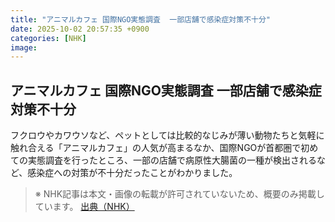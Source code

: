 ```yaml
---
title: "アニマルカフェ 国際NGO実態調査  一部店舗で感染症対策不十分"
date: 2025-10-02 20:57:35 +0900
categories: [NHK]
image: 
---
```

## アニマルカフェ 国際NGO実態調査  一部店舗で感染症対策不十分

フクロウやカワウソなど、ペットとしては比較的なじみが薄い動物たちと気軽に触れ合える「アニマルカフェ」の人気が高まるなか、国際NGOが首都圏で初めての実態調査を行ったところ、一部の店舗で病原性大腸菌の一種が検出されるなど、感染症への対策が不十分だったことがわかりました。

> ※ NHK記事は本文・画像の転載が許可されていないため、概要のみ掲載しています。
[出典（NHK）](http://www3.nhk.or.jp/news/html/20251003/k10014939631000.html)
